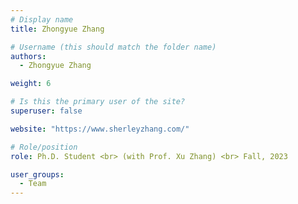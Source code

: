 ```yaml
---
# Display name
title: Zhongyue Zhang

# Username (this should match the folder name)
authors:
  - Zhongyue Zhang

weight: 6

# Is this the primary user of the site?
superuser: false

website: "https://www.sherleyzhang.com/"

# Role/position
role: Ph.D. Student <br> (with Prof. Xu Zhang) <br> Fall, 2023

user_groups:
  - Team
---
```

